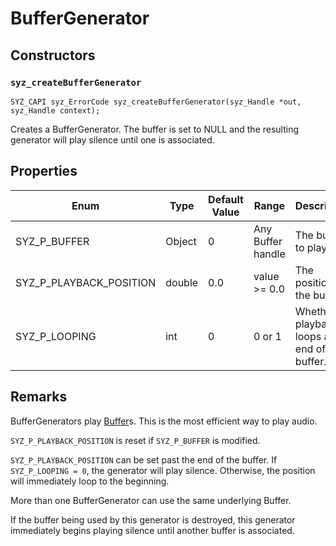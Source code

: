 # BufferGenerator

## Constructors

### `syz_createBufferGenerator`

```
SYZ_CAPI syz_ErrorCode syz_createBufferGenerator(syz_Handle *out, syz_Handle context);
```

Creates a BufferGenerator. The buffer is set to NULL and the resulting generator will play silence until one is associated.

## Properties

Enum | Type | Default Value | Range | Description
--- | --- | --- | --- | ---
SYZ_P_BUFFER | Object | 0 | Any Buffer handle | The buffer to play
SYZ_P_PLAYBACK_POSITION | double | 0.0 | value >= 0.0 | The position in the buffer.
SYZ_P_LOOPING | int | 0 | 0 or 1 | Whether playback loops at the end of the buffer.

## Remarks

BufferGenerators play [Buffer](./buffer.md)s.  This is the most efficient way to play audio.

`SYZ_P_PLAYBACK_POSITION` is reset if `SYZ_P_BUFFER` is modified.

`SYZ_P_PLAYBACK_POSITION` can be set past the end of the buffer.  If `SYZ_P_LOOPING = 0`, the generator will play silence.  Otherwise, the position will immediately loop to the beginning.

More than one BufferGenerator can use the same underlying Buffer.

If the buffer being used by this generator is destroyed, this generator immediately begins playing silence until another buffer is associated.

